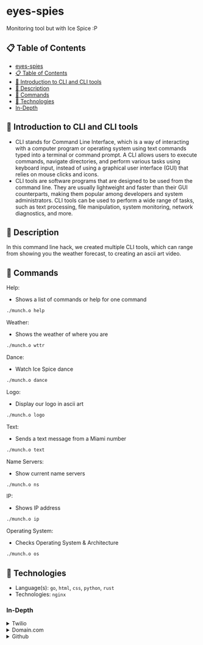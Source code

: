 # eyes-spies
Monitoring tool but with Ice Spice :P

## :clipboard: Table of Contents
- [eyes-spies](https://github.com/gorbe2002/eyes-spies#eyes-spies)
- [:clipboard: Table of Contents](https://github.com/gorbe2002/eyes-spies#clipboard-table-of-contents)
- [:thought_balloon: Introduction to CLI and CLI tools](https://github.com/gorbe2002/eyes-spies#thought_balloon-introduction-to-cli-and-cli-tools)
- [:memo: Description](https://github.com/gorbe2002/eyes-spies#memo-description)
- [:open_book: Commands](https://github.com/gorbe2002/eyes-spies#open_book-commands)
- [:microscope: Technologies](https://github.com/gorbe2002/eyes-spies#microscope-technologies)
- [In-Depth](https://github.com/gorbe2002/eyes-spies#in-depth)

## :thought_balloon: Introduction to CLI and CLI tools
- CLI stands for Command Line Interface, which is a way of interacting with a computer program or operating system using text commands typed into a terminal or command prompt. A CLI allows users to execute commands, navigate directories, and perform various tasks using keyboard input, instead of using a graphical user interface (GUI) that relies on mouse clicks and icons.
- CLI tools are software programs that are designed to be used from the command line. They are usually lightweight and faster than their GUI counterparts, making them popular among developers and system administrators. CLI tools can be used to perform a wide range of tasks, such as text processing, file manipulation, system monitoring, network diagnostics, and more.

## :memo: Description
In this command line hack, we created multiple CLI tools, which can range from showing you the weather forecast, to creating an ascii art video.

## :open_book: Commands
Help:
- Shows a list of commands or help for one command
```sh
./munch.o help
```

Weather:
- Shows the weather of where you are
```sh
./munch.o wttr
```

Dance:
- Watch Ice Spice dance
```sh
./munch.o dance
```

Logo:
- Display our logo in ascii art
```sh
./munch.o logo
```

Text:
- Sends a text message from a Miami number
```sh
./munch.o text
```

Name Servers:
- Show current name servers
```sh
./munch.o ns
```

IP:
- Shows IP address
```sh
./munch.o ip
```

Operating System:
- Checks Operating System & Architecture
```sh
./munch.o os
```

## :microscope: Technologies
- Language(s): `go`, `html`, `css`, `python`, `rust`
- Technologies: `nginx`

### In-Depth
<!-- Twilio -->
<details>
	<summary>Twilio</summary>

- Send SMS

- Send SMS with Multimedia
</details>

<!-- Domain.com -->
<details>
	<summary>Domain.com</summary>
<!-- - Our dope domain: __. Check it out! -->

- Custom Nameservers to DigitalOcean
</details>

<!-- Github -->
<details>
	<summary>Github</summary>

- Github Projects

- Github Issues

- Github Code (Source Code)

- Github CODEOWNERS
</details>